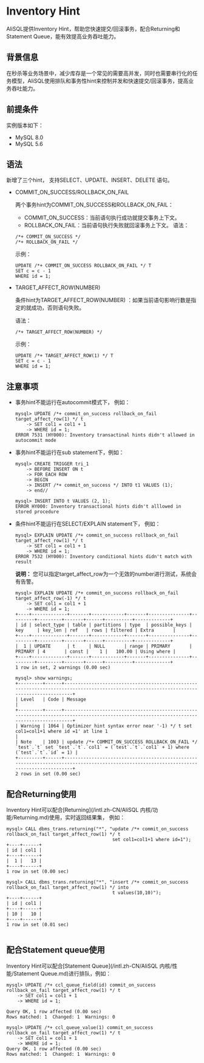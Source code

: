 # Inventory Hint

AliSQL提供Inventory Hint，帮助您快速提交/回滚事务，配合Returning和Statement Queue，能有效提高业务吞吐能力。

## 背景信息

在秒杀等业务场景中，减少库存是一个常见的需要高并发，同时也需要串行化的任务模型，AliSQL使用排队和事务性hint来控制并发和快速提交/回滚事务，提高业务吞吐能力。

## 前提条件

实例版本如下：

-   MySQL 8.0
-   MySQL 5.6

## 语法

新增了三个hint， 支持SELECT、UPDATE、INSERT、DELETE 语句。

-   COMMIT\_ON\_SUCCESS/ROLLBACK\_ON\_FAIL

    两个事务hint为COMMIT\_ON\_SUCCESS和ROLLBACK\_ON\_FAIL：

    -   COMMIT\_ON\_SUCCESS：当前语句执行成功就提交事务上下文。
    -   ROLLBACK\_ON\_FAIL：当前语句执行失败就回滚事务上下文。
    语法：

    ```
    /*+ COMMIT_ON_SUCCESS */
    /*+ ROLLBACK_ON_FAIL */
    ```

    示例：

    ```
    UPDATE /*+ COMMIT_ON_SUCCESS ROLLBACK_ON_FAIL */ T
    SET c = c - 1
    WHERE id = 1;
    ```

-   TARGET\_AFFECT\_ROW\(NUMBER\)

    条件hint为TARGET\_AFFECT\_ROW\(NUMBER\) ：如果当前语句影响行数是指定的就成功，否则语句失败。

    语法：

    ```
    /*+ TARGET_AFFECT_ROW(NUMBER) */
    ```

    示例：

    ```
    UPDATE /*+ TARGET_AFFECT_ROW(1) */ T
    SET c = c - 1
    WHERE id = 1;
    ```


## 注意事项

-   事务hint不能运行在autocommit模式下， 例如：

    ```
    mysql> UPDATE /*+ commit_on_success rollback_on_fail target_affect_row(1) */ t
        -> SET col1 = col1 + 1
        -> WHERE id = 1;
    ERROR 7531 (HY000): Inventory transactinal hints didn't allowed in autocommit mode
    ```

-   事务hint不能运行在sub statement下，例如：

    ```
    mysql> CREATE TRIGGER tri_1
        -> BEFORE INSERT ON t
        -> FOR EACH ROW
        -> BEGIN
        -> INSERT /*+ commit_on_success */ INTO t1 VALUES (1);
        -> end//
    
    mysql> INSERT INTO t VALUES (2, 1);
    ERROR HY000: Inventory transactional hints didn't alllowed in stored procedure
    ```

-   条件hint不能运行在SELECT/EXPLAIN statement下， 例如：

    ```
    mysql> EXPLAIN UPDATE /*+ commit_on_success rollback_on_fail target_affect_row(1) */ t
        -> SET col1 = col1 + 1
        -> WHERE id = 1;
    ERROR 7532 (HY000): Inventory conditional hints didn't match with result
    ```

    **说明：** 您可以指定target\_affect\_row为一个无效的number进行测试，系统会有告警。

    ```
    mysql> EXPLAIN UPDATE /*+ commit_on_success rollback_on_fail target_affect_row(-1) */ t
        -> SET col1 = col1 + 1
        -> WHERE id = 1;
    +----+-------------+-------+------------+-------+---------------+---------+---------+-------+------+----------+-------------+
    | id | select_type | table | partitions | type  | possible_keys | key     | key_len | ref   | rows | filtered | Extra       |
    +----+-------------+-------+------------+-------+---------------+---------+---------+-------+------+----------+-------------+
    |  1 | UPDATE      | t     | NULL       | range | PRIMARY       | PRIMARY | 4       | const |    1 |   100.00 | Using where |
    +----+-------------+-------+------------+-------+---------------+---------+---------+-------+------+----------+-------------+
    1 row in set, 2 warnings (0.00 sec)
    
    mysql> show warnings;
    +---------+------+-----------------------------------------------------------------------------------------------------------------------------------------+
    | Level   | Code | Message                                                                                                                                 |
    +---------+------+-----------------------------------------------------------------------------------------------------------------------------------------+
    | Warning | 1064 | Optimizer hint syntax error near '-1) */ t set col1=col1+1 where id =1' at line 1                                                       |
    | Note    | 1003 | update /*+ COMMIT_ON_SUCCESS ROLLBACK_ON_FAIL */ `test`.`t` set `test`.`t`.`col1` = (`test`.`t`.`col1` + 1) where (`test`.`t`.`id` = 1) |
    +---------+------+-----------------------------------------------------------------------------------------------------------------------------------------+
    2 rows in set (0.00 sec)
    ```


## 配合Returning使用

Inventory Hint可以配合[Returning](/intl.zh-CN/AliSQL 内核/功能/Returning.md)使用，实时返回结果集， 例如：

```
mysql> CALL dbms_trans.returning("*", "update /*+ commit_on_success rollback_on_fail target_affect_row(1) */ t
                                       set col1=col1+1 where id=1");
+----+------+
| id | col1 |
+----+------+
|  1 |   13 |
+----+------+
1 row in set (0.00 sec)

mysql> CALL dbms_trans.returning("*", "insert /*+ commit_on_success rollback_on_fail target_affect_row(1) */ into
                                       t values(10,10)");
+----+------+
| id | col1 |
+----+------+
| 10 |   10 |
+----+------+
1 row in set (0.01 sec)
			
```

## 配合Statement queue使用

Inventory Hint可以配合[Statement Queue](/intl.zh-CN/AliSQL 内核/性能/Statement Queue.md)进行排队，例如：

```
mysql> UPDATE /*+ ccl_queue_field(id) commit_on_success rollback_on_fail target_affect_row(1) */ t
    -> SET col1 = col1 + 1
    -> WHERE id = 1;

Query OK, 1 row affected (0.00 sec)
Rows matched: 1  Changed: 1  Warnings: 0

mysql> UPDATE /*+ ccl_queue_value(1) commit_on_success rollback_on_fail target_affect_row(1) */ t
    -> SET col1 = col1 + 1
    -> WHERE id = 1;
Query OK, 1 row affected (0.00 sec)
Rows matched: 1  Changed: 1  Warnings: 0
```

